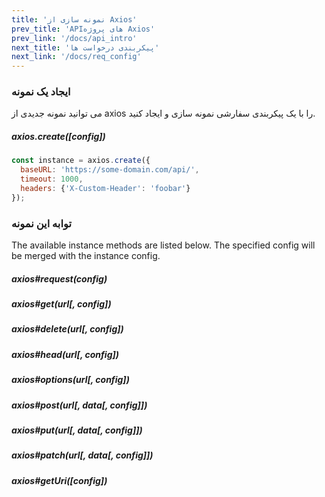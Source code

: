 ```yaml
---
title: 'نمونه سازی از Axios'
prev_title: 'APIهای پروژه Axios'
prev_link: '/docs/api_intro'
next_title: 'پیکربندی درخواست ها'
next_link: '/docs/req_config'
---
```


### ایجاد یک نمونه

می توانید نمونه جدیدی از axios را با یک پیکربندی سفارشی نمونه سازی و ایجاد کنید.

##### axios.create([config])

```js
const instance = axios.create({
  baseURL: 'https://some-domain.com/api/',
  timeout: 1000,
  headers: {'X-Custom-Header': 'foobar'}
});
```

### توابه این نمونه

The available instance methods are listed below. The specified config will be merged with the instance config.

##### axios#request(config)
##### axios#get(url[, config])
##### axios#delete(url[, config])
##### axios#head(url[, config])
##### axios#options(url[, config])
##### axios#post(url[, data[, config]])
##### axios#put(url[, data[, config]])
##### axios#patch(url[, data[, config]])
##### axios#getUri([config])